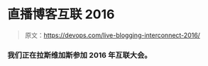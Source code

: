 # 直播博客互联 2016

> 原文：<https://devops.com/live-blogging-interconnect-2016/>

### **我们正在拉斯维加斯参加 2016 年互联大会。**